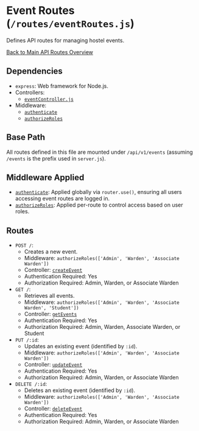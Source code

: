 # Event Routes (`/routes/eventRoutes.js`)

Defines API routes for managing hostel events.

[Back to Main API Routes Overview](README.md)

## Dependencies

- `express`: Web framework for Node.js.
- Controllers:
  - [`eventController.js`](../controllers/eventController.md)
- Middleware:
  - [`authenticate`](../middlewares/auth.md#authenticate-req-res-next)
  - [`authorizeRoles`](../middlewares/authorize.md#authorizerolesroles)

## Base Path

All routes defined in this file are mounted under `/api/v1/events` (assuming `/events` is the prefix used in `server.js`).

## Middleware Applied

- [`authenticate`](../middlewares/auth.md#authenticate-req-res-next): Applied globally via `router.use()`, ensuring all users accessing event routes are logged in.
- [`authorizeRoles`](../middlewares/authorize.md#authorizerolesroles): Applied per-route to control access based on user roles.

## Routes

- `POST /`:
  - Creates a new event.
  - Middleware: `authorizeRoles(['Admin', 'Warden', 'Associate Warden'])`
  - Controller: [`createEvent`](../controllers/eventController.md#createeventreq-res)
  - Authentication Required: Yes
  - Authorization Required: Admin, Warden, or Associate Warden
- `GET /`:
  - Retrieves all events.
  - Middleware: `authorizeRoles(['Admin', 'Warden', 'Associate Warden', 'Student'])`
  - Controller: [`getEvents`](../controllers/eventController.md#geteventsreq-res)
  - Authentication Required: Yes
  - Authorization Required: Admin, Warden, Associate Warden, or Student
- `PUT /:id`:
  - Updates an existing event (identified by `:id`).
  - Middleware: `authorizeRoles(['Admin', 'Warden', 'Associate Warden'])`
  - Controller: [`updateEvent`](../controllers/eventController.md#updateeventreq-res)
  - Authentication Required: Yes
  - Authorization Required: Admin, Warden, or Associate Warden
- `DELETE /:id`:
  - Deletes an existing event (identified by `:id`).
  - Middleware: `authorizeRoles(['Admin', 'Warden', 'Associate Warden'])`
  - Controller: [`deleteEvent`](../controllers/eventController.md#deleteeventreq-res)
  - Authentication Required: Yes
  - Authorization Required: Admin, Warden, or Associate Warden
